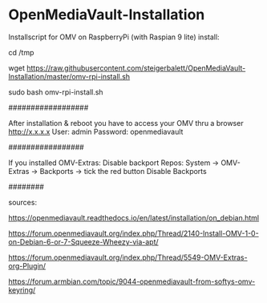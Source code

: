 # OpenMediaVault-Installation
Installscript for OMV on RaspberryPi
(with Raspian 9 lite) install:


cd /tmp

wget https://raw.githubusercontent.com/steigerbalett/OpenMediaVault-Installation/master/omv-rpi-install.sh

sudo bash omv-rpi-install.sh

##################

After installation & reboot you have to access your OMV thru a browser http://x.x.x.x
User: admin
Password: openmediavault

#################

If you installed OMV-Extras:
Disable backport Repos:
System -> OMV-Extras -> Backports -> tick the red button Disable Backports

########

sources:

https://openmediavault.readthedocs.io/en/latest/installation/on_debian.html

https://forum.openmediavault.org/index.php/Thread/2140-Install-OMV-1-0-on-Debian-6-or-7-Squeeze-Wheezy-via-apt/

https://forum.openmediavault.org/index.php/Thread/5549-OMV-Extras-org-Plugin/

https://forum.armbian.com/topic/9044-openmediavault-from-softys-omv-keyring/
